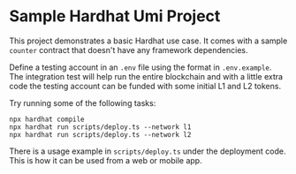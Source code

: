 # Sample Hardhat Umi Project

This project demonstrates a basic Hardhat use case. It comes with a sample `counter` contract
that doesn't have any framework dependencies.

Define a testing account in an `.env` file using the format in `.env.example`.
The integration test will help run the entire blockchain and with a little extra code the testing
account can be funded with some initial L1 and L2 tokens.

Try running some of the following tasks:

```shell
npx hardhat compile
npx hardhat run scripts/deploy.ts --network l1
npx hardhat run scripts/deploy.ts --network l2
```

There is a usage example in `scripts/deploy.ts` under the deployment code. This is how it can be used from a web or
mobile app.
